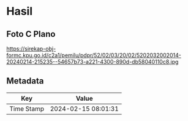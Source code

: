# Hasil

## Foto C Plano

https://sirekap-obj-formc.kpu.go.id/c2a1/pemilu/pdpr/52/02/03/20/02/5202032002014-20240214-215235--54657b73-a221-4300-890d-db58040110c8.jpg


## Metadata

| Key        | Value               |
| ---------- | ------------------- |
| Time Stamp | 2024-02-15 08:01:31 |



